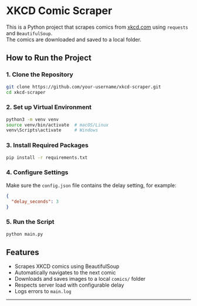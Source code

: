 

# XKCD Comic Scraper

This is a Python project that scrapes comics from [xkcd.com](https://xkcd.com) using `requests` and `BeautifulSoup`.  
The comics are downloaded and saved to a local folder.

## How to Run the Project

### 1. Clone the Repository

```bash
git clone https://github.com/your-username/xkcd-scraper.git
cd xkcd-scraper
````

### 2. Set up Virtual Environment

```bash
python3 -m venv venv
source venv/bin/activate  # macOS/Linux
venv\Scripts\activate     # Windows
```

### 3. Install Required Packages

```bash
pip install -r requirements.txt
```

### 4. Configure Settings

Make sure the `config.json` file contains the delay setting, for example:

```json
{
  "delay_seconds": 3
}
```

### 5. Run the Script

```bash
python main.py
```

## Features

* Scrapes XKCD comics using BeautifulSoup
* Automatically navigates to the next comic
* Downloads and saves images to a local `comics/` folder
* Respects server load with configurable delay
* Logs errors to `main.log`


---



